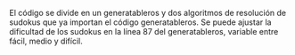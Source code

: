 El código se divide en un generatableros y dos algoritmos de resolución de sudokus que ya importan el código generatableros. Se puede ajustar la dificultad de los sudokus en la línea 87 del generatableros, variable entre fácil, medio y difícil.
 
